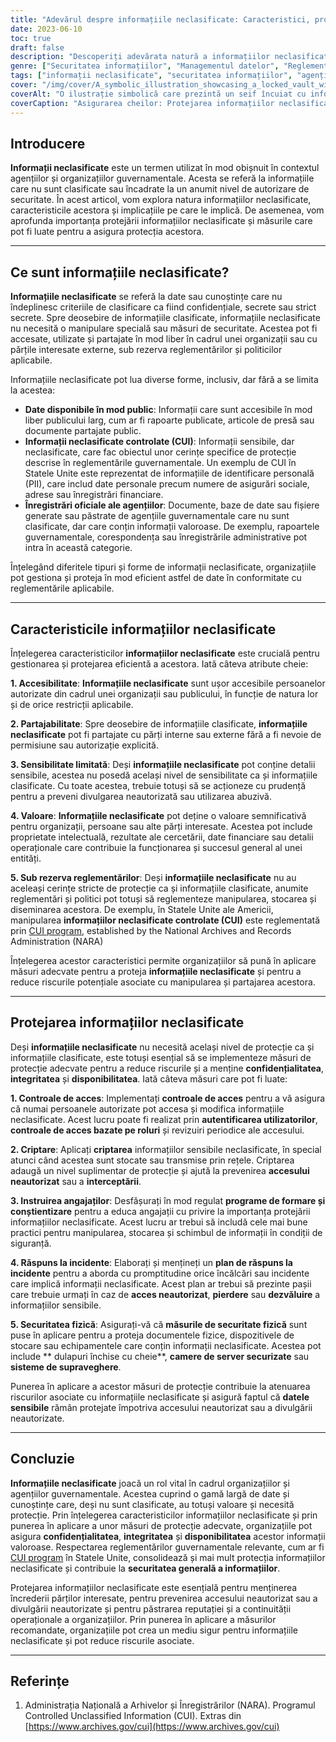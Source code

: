 ```yaml
---
title: "Adevărul despre informațiile neclasificate: Caracteristici, protecție și reglementări"
date: 2023-06-10
toc: true
draft: false
description: "Descoperiți adevărata natură a informațiilor neclasificate, caracteristicile esențiale ale acestora, măsurile de protecție și reglementările relevante pentru o protecție eficientă."
genre: ["Securitatea informațiilor", "Managementul datelor", "Reglementări guvernamentale", "Schimbul de informații", "Protecția datelor", "Confidențialitate", "Atenuarea riscurilor", "Guvernanța informațiilor", "Clasificarea datelor", "Accesul la informații"]
tags: ["informații neclasificate", "securitatea informațiilor", "agenții guvernamentale", "protecția datelor", "gestionarea informațiilor", "informații neclasificate controlate", "controale de acces", "criptare", "formarea angajaților", "securitate fizică", "clasificarea datelor", "confidențialitate", "guvernanța informațiilor", "atenuarea riscurilor", "schimbul de informații", "gestionarea datelor", "reglementări guvernamentale", "accesul la informații", "salvgardare", "măsuri de securitate", "informații sensibile", "valoarea informațiilor neclasificate", "date disponibile public", "Programul CUI", "documente oficiale ale agenției", "accesibilitate", "partajabilitate", "sensibilitate limitată", "valoarea informațiilor neclasificate", "Reglementări privind programul CUI", "răspunsul la incidente", "măsuri de securitate fizică"]
cover: "/img/cover/A_symbolic_illustration_showcasing_a_locked_vault_with_uncl.png"
coverAlt: "O ilustrație simbolică care prezintă un seif încuiat cu informații neclasificate în interior."
coverCaption: "Asigurarea cheilor: Protejarea informațiilor neclasificate pentru securitatea informațiilor"
---
```


## Introducere

**Informații neclasificate** este un termen utilizat în mod obișnuit în contextul agențiilor și organizațiilor guvernamentale. Acesta se referă la informațiile care nu sunt clasificate sau încadrate la un anumit nivel de autorizare de securitate. În acest articol, vom explora natura informațiilor neclasificate, caracteristicile acestora și implicațiile pe care le implică. De asemenea, vom aprofunda importanța protejării informațiilor neclasificate și măsurile care pot fi luate pentru a asigura protecția acestora.

______

## Ce sunt informațiile neclasificate?

**Informațiile neclasificate** se referă la date sau cunoștințe care nu îndeplinesc criteriile de clasificare ca fiind confidențiale, secrete sau strict secrete. Spre deosebire de informațiile clasificate, informațiile neclasificate nu necesită o manipulare specială sau măsuri de securitate. Acestea pot fi accesate, utilizate și partajate în mod liber în cadrul unei organizații sau cu părțile interesate externe, sub rezerva reglementărilor și politicilor aplicabile.

Informațiile neclasificate pot lua diverse forme, inclusiv, dar fără a se limita la acestea:

- **Date disponibile în mod public**: Informații care sunt accesibile în mod liber publicului larg, cum ar fi rapoarte publicate, articole de presă sau documente partajate public.
- **Informații neclasificate controlate (CUI)**: Informații sensibile, dar neclasificate, care fac obiectul unor cerințe specifice de protecție descrise în reglementările guvernamentale. Un exemplu de CUI în Statele Unite este reprezentat de informațiile de identificare personală (PII), care includ date personale precum numere de asigurări sociale, adrese sau înregistrări financiare.
- **Înregistrări oficiale ale agențiilor**: Documente, baze de date sau fișiere generate sau păstrate de agențiile guvernamentale care nu sunt clasificate, dar care conțin informații valoroase. De exemplu, rapoartele guvernamentale, corespondența sau înregistrările administrative pot intra în această categorie.

Înțelegând diferitele tipuri și forme de informații neclasificate, organizațiile pot gestiona și proteja în mod eficient astfel de date în conformitate cu reglementările aplicabile.

______

## Caracteristicile informațiilor neclasificate

Înțelegerea caracteristicilor **informațiilor neclasificate** este crucială pentru gestionarea și protejarea eficientă a acestora. Iată câteva atribute cheie:

**1. Accesibilitate**: **Informațiile neclasificate** sunt ușor accesibile persoanelor autorizate din cadrul unei organizații sau publicului, în funcție de natura lor și de orice restricții aplicabile.

**2. Partajabilitate**: Spre deosebire de informațiile clasificate, **informațiile neclasificate** pot fi partajate cu părți interne sau externe fără a fi nevoie de permisiune sau autorizație explicită.

**3. Sensibilitate limitată**: Deși **informațiile neclasificate** pot conține detalii sensibile, acestea nu posedă același nivel de sensibilitate ca și informațiile clasificate. Cu toate acestea, trebuie totuși să se acționeze cu prudență pentru a preveni divulgarea neautorizată sau utilizarea abuzivă.

**4. Valoare**: **Informațiile neclasificate** pot deține o valoare semnificativă pentru organizații, persoane sau alte părți interesate. Acestea pot include proprietate intelectuală, rezultate ale cercetării, date financiare sau detalii operaționale care contribuie la funcționarea și succesul general al unei entități.

**5. Sub rezerva reglementărilor**: Deși **informațiile neclasificate** nu au aceleași cerințe stricte de protecție ca și informațiile clasificate, anumite reglementări și politici pot totuși să reglementeze manipularea, stocarea și diseminarea acestora. De exemplu, în Statele Unite ale Americii, manipularea **informațiilor neclasificate controlate (CUI)** este reglementată prin [CUI program](https://www.archives.gov/cui), established by the National Archives and Records Administration (NARA)

Înțelegerea acestor caracteristici permite organizațiilor să pună în aplicare măsuri adecvate pentru a proteja **informațiile neclasificate** și pentru a reduce riscurile potențiale asociate cu manipularea și partajarea acestora.

______

## Protejarea informațiilor neclasificate

Deși **informațiile neclasificate** nu necesită același nivel de protecție ca și informațiile clasificate, este totuși esențial să se implementeze măsuri de protecție adecvate pentru a reduce riscurile și a menține **confidențialitatea**, **integritatea** și **disponibilitatea**. Iată câteva măsuri care pot fi luate:

**1. Controale de acces**: Implementați **controale de acces** pentru a vă asigura că numai persoanele autorizate pot accesa și modifica informațiile neclasificate. Acest lucru poate fi realizat prin **autentificarea utilizatorilor**, **controale de acces bazate pe roluri** și revizuiri periodice ale accesului.

**2. Criptare**: Aplicați **criptarea** informațiilor sensibile neclasificate, în special atunci când acestea sunt stocate sau transmise prin rețele. Criptarea adaugă un nivel suplimentar de protecție și ajută la prevenirea **accesului neautorizat** sau a **interceptării**.

**3. Instruirea angajaților**: Desfășurați în mod regulat **programe de formare și conștientizare** pentru a educa angajații cu privire la importanța protejării informațiilor neclasificate. Acest lucru ar trebui să includă cele mai bune practici pentru manipularea, stocarea și schimbul de informații în condiții de siguranță.

**4. Răspuns la incidente**: Elaborați și mențineți un **plan de răspuns la incidente** pentru a aborda cu promptitudine orice încălcări sau incidente care implică informații neclasificate. Acest plan ar trebui să prezinte pașii care trebuie urmați în caz de **acces neautorizat**, **pierdere** sau **dezvăluire** a informațiilor sensibile.

**5. Securitatea fizică**: Asigurați-vă că **măsurile de securitate fizică** sunt puse în aplicare pentru a proteja documentele fizice, dispozitivele de stocare sau echipamentele care conțin informații neclasificate. Acestea pot include ** dulapuri închise cu cheie**, **camere de server securizate** sau **sisteme de supraveghere**.

Punerea în aplicare a acestor măsuri de protecție contribuie la atenuarea riscurilor asociate cu informațiile neclasificate și asigură faptul că **datele sensibile** rămân protejate împotriva accesului neautorizat sau a divulgării neautorizate.

______

## Concluzie

**Informațiile neclasificate** joacă un rol vital în cadrul organizațiilor și agențiilor guvernamentale. Acestea cuprind o gamă largă de date și cunoștințe care, deși nu sunt clasificate, au totuși valoare și necesită protecție. Prin înțelegerea caracteristicilor informațiilor neclasificate și prin punerea în aplicare a unor măsuri de protecție adecvate, organizațiile pot asigura **confidențialitatea**, **integritatea** și **disponibilitatea** acestor informații valoroase. Respectarea reglementărilor guvernamentale relevante, cum ar fi [CUI program](https://www.archives.gov/cui) în Statele Unite, consolidează și mai mult protecția informațiilor neclasificate și contribuie la **securitatea generală a informațiilor**.

Protejarea informațiilor neclasificate este esențială pentru menținerea încrederii părților interesate, pentru prevenirea accesului neautorizat sau a divulgării neautorizate și pentru păstrarea reputației și a continuității operaționale a organizațiilor. Prin punerea în aplicare a măsurilor recomandate, organizațiile pot crea un mediu sigur pentru informațiile neclasificate și pot reduce riscurile asociate.

______

## Referințe

1. Administrația Națională a Arhivelor și Înregistrărilor (NARA). Programul Controlled Unclassified Information (CUI). Extras din [https://www.archives.gov/cui](https://www.archives.gov/cui)
